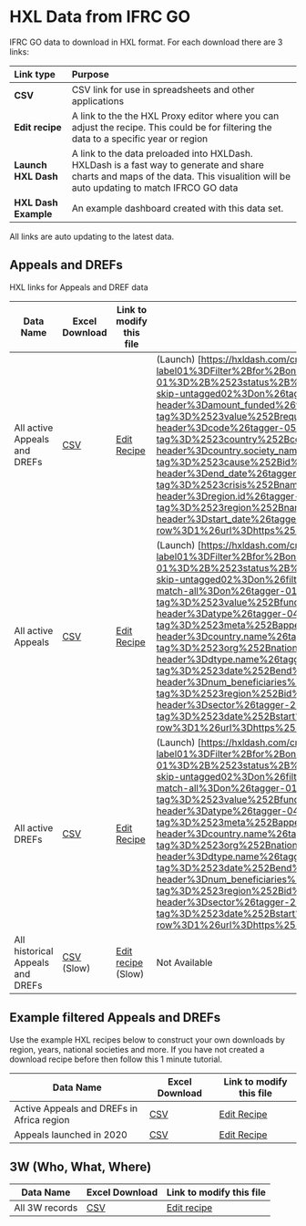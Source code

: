 # HXL Data from IFRC GO

IFRC GO data to download in HXL format. For each download there are 3 links:

|Link type|Purpose|
|:--------|:------|
|**CSV**| CSV link for use in spreadsheets and other applications |
|**Edit recipe** | A link to the the HXL Proxy editor where you can adjust the recipe. This could be for filtering the data to a specific year or region |
|**Launch HXL Dash**| A link to the data preloaded into HXLDash. HXLDash is a fast way to generate and share charts and maps of the data. This visualition will be auto updating to match IFRCO GO data |
|**HXL Dash Example**| An example dashboard created with this data set. |

All links are auto updating to the latest data.

## Appeals and DREFs
HXL links for Appeals and DREF data

| Data Name                    | Excel Download | Link to modify this file| HXLDash |
|----------------------------|----------------|-------------------------|-------------------------|
| All active Appeals and DREFs | [CSV](https://proxy.hxlstandard.org/data.csv?dest=data_edit&filter01=select&filter-label01=Filter+for+only+active+appeals+and+drefs&select-query01-01=+%23status+%3D+Active&filter02=cut&filter-label02=Remove+columns+without+HXL+tags&cut-skip-untagged02=on&tagger-match-all=on&tagger-01-header=aid&tagger-01-tag=%23meta%2Bid&tagger-02-header=amount_funded&tagger-02-tag=%23value%2Bfunded&tagger-03-header=amount_requested&tagger-03-tag=%23value%2Brequested&tagger-04-header=atype&tagger-04-tag=%23meta%2Bappeal%2Btype&tagger-05-header=code&tagger-05-tag=%23meta%2Bappeal%2Bid&tagger-08-header=country.iso&tagger-08-tag=%23country%2Bcode&tagger-09-header=country.name&tagger-09-tag=%23country%2Bname&tagger-11-header=country.society_name&tagger-11-tag=%23org%2Bnational_society&tagger-13-header=dtype.id&tagger-13-tag=%23cause%2Bid&tagger-14-header=dtype.name&tagger-14-tag=%23cause%2Bname&tagger-16-header=end_date&tagger-16-tag=%23date%2Bend&tagger-20-header=name&tagger-20-tag=%23crisis%2Bname&tagger-22-header=num_beneficiaries&tagger-22-tag=%23beneficiaries%2Bnum&tagger-23-header=region.id&tagger-23-tag=%23region%2Bid&tagger-24-header=region.name&tagger-24-tag=%23region%2Bname&tagger-26-header=sector&tagger-26-tag=%23region%2Bname%2Boffice&tagger-27-header=start_date&tagger-27-tag=%23date%2Bstart&tagger-28-header=status&tagger-28-tag=%23status&header-row=1&url=https%3A%2F%2Fgoadmin.ifrc.org%2Fapi%2Fv2%2Fappeal%2F%3Fformat%3Dcsv%26limit%3D500) | [Edit Recipe](https://proxy.hxlstandard.org/data/edit?dest=data_edit&filter01=select&filter-label01=Filter+for+only+active+appeals+and+drefs&select-query01-01=+%23status+%3D+Active&filter02=cut&filter-label02=Remove+columns+without+HXL+tags&cut-skip-untagged02=on&tagger-match-all=on&tagger-01-header=aid&tagger-01-tag=%23meta%2Bid&tagger-02-header=amount_funded&tagger-02-tag=%23value%2Bfunded&tagger-03-header=amount_requested&tagger-03-tag=%23value%2Brequested&tagger-04-header=atype&tagger-04-tag=%23meta%2Bappeal%2Btype&tagger-05-header=code&tagger-05-tag=%23meta%2Bappeal%2Bid&tagger-08-header=country.iso&tagger-08-tag=%23country%2Bcode&tagger-09-header=country.name&tagger-09-tag=%23country%2Bname&tagger-11-header=country.society_name&tagger-11-tag=%23org%2Bnational_society&tagger-13-header=dtype.id&tagger-13-tag=%23cause%2Bid&tagger-14-header=dtype.name&tagger-14-tag=%23cause%2Bname&tagger-16-header=end_date&tagger-16-tag=%23date%2Bend&tagger-20-header=name&tagger-20-tag=%23crisis%2Bname&tagger-22-header=num_beneficiaries&tagger-22-tag=%23beneficiaries%2Bnum&tagger-23-header=region.id&tagger-23-tag=%23region%2Bid&tagger-24-header=region.name&tagger-24-tag=%23region%2Bname&tagger-26-header=sector&tagger-26-tag=%23region%2Bname%2Boffice&tagger-27-header=start_date&tagger-27-tag=%23date%2Bstart&tagger-28-header=status&tagger-28-tag=%23status&header-row=1&url=https%3A%2F%2Fgoadmin.ifrc.org%2Fapi%2Fv2%2Fappeal%2F%3Fformat%3Dcsv%26limit%3D500) | (Launch) [https://hxldash.com/create/https%3A%2F%2Fproxy.hxlstandard.org%2Fdata.csv%3Fdest%3Ddata_edit%26filter01%3Dselect%26filter-label01%3DFilter%2Bfor%2Bonly%2Bactive%2Bappeals%2Band%2Bdrefs%26select-query01-01%3D%2B%2523status%2B%253D%2BActive%26filter02%3Dcut%26filter-label02%3DRemove%2Bcolumns%2Bwithout%2BHXL%2Btags%26cut-skip-untagged02%3Don%26tagger-match-all%3Don%26tagger-01-header%3Daid%26tagger-01-tag%3D%2523meta%252Bid%26tagger-02-header%3Damount_funded%26tagger-02-tag%3D%2523value%252Bfunded%26tagger-03-header%3Damount_requested%26tagger-03-tag%3D%2523value%252Brequested%26tagger-04-header%3Datype%26tagger-04-tag%3D%2523meta%252Bappeal%252Btype%26tagger-05-header%3Dcode%26tagger-05-tag%3D%2523meta%252Bappeal%252Bid%26tagger-08-header%3Dcountry.iso%26tagger-08-tag%3D%2523country%252Bcode%26tagger-09-header%3Dcountry.name%26tagger-09-tag%3D%2523country%252Bname%26tagger-11-header%3Dcountry.society_name%26tagger-11-tag%3D%2523org%252Bnational_society%26tagger-13-header%3Ddtype.id%26tagger-13-tag%3D%2523cause%252Bid%26tagger-14-header%3Ddtype.name%26tagger-14-tag%3D%2523cause%252Bname%26tagger-16-header%3Dend_date%26tagger-16-tag%3D%2523date%252Bend%26tagger-20-header%3Dname%26tagger-20-tag%3D%2523crisis%252Bname%26tagger-22-header%3Dnum_beneficiaries%26tagger-22-tag%3D%2523beneficiaries%252Bnum%26tagger-23-header%3Dregion.id%26tagger-23-tag%3D%2523region%252Bid%26tagger-24-header%3Dregion.name%26tagger-24-tag%3D%2523region%252Bname%26tagger-26-header%3Dsector%26tagger-26-tag%3D%2523region%252Bname%252Boffice%26tagger-27-header%3Dstart_date%26tagger-27-tag%3D%2523date%252Bstart%26tagger-28-header%3Dstatus%26tagger-28-tag%3D%2523status%26header-row%3D1%26url%3Dhttps%253A%252F%252Fgoadmin.ifrc.org%252Fapi%252Fv2%252Fappeal%252F%253Fformat%253Dcsv%2526limit%253D500]
| All active Appeals | [CSV](https://proxy.hxlstandard.org/data.csv?dest=data_edit&filter01=select&filter-label01=Filter+for+only+active+appeals+and+drefs&select-query01-01=+%23status+%3D+Active&filter02=cut&filter-label02=Remove+columns+without+HXL+tags&cut-skip-untagged02=on&filter03=select&select-query03-01=%23meta%2Bappeal%2Btype+%3D+appeal&tagger-match-all=on&tagger-01-header=aid&tagger-01-tag=%23meta%2Bid&tagger-02-header=amount_funded&tagger-02-tag=%23value%2Bfunded&tagger-03-header=amount_requested&tagger-03-tag=%23value%2Brequested&tagger-04-header=atype&tagger-04-tag=%23meta%2Bappeal%2Btype&tagger-05-header=code&tagger-05-tag=%23meta%2Bappeal%2Bid&tagger-08-header=country.iso&tagger-08-tag=%23country%2Bcode&tagger-09-header=country.name&tagger-09-tag=%23country%2Bname&tagger-11-header=country.society_name&tagger-11-tag=%23org%2Bnational_society&tagger-13-header=dtype.id&tagger-13-tag=%23cause%2Bid&tagger-14-header=dtype.name&tagger-14-tag=%23cause%2Bname&tagger-16-header=end_date&tagger-16-tag=%23date%2Bend&tagger-20-header=name&tagger-20-tag=%23crisis%2Bname&tagger-22-header=num_beneficiaries&tagger-22-tag=%23beneficiaries%2Bnum&tagger-23-header=region.id&tagger-23-tag=%23region%2Bid&tagger-24-header=region.name&tagger-24-tag=%23region%2Bname&tagger-26-header=sector&tagger-26-tag=%23region%2Bname%2Boffice&tagger-27-header=start_date&tagger-27-tag=%23date%2Bstart&tagger-28-header=status&tagger-28-tag=%23status&header-row=1&url=https%3A%2F%2Fgoadmin.ifrc.org%2Fapi%2Fv2%2Fappeal%2F%3Fformat%3Dcsv%26limit%3D500) | [Edit Recipe](https://proxy.hxlstandard.org/data/edit?dest=data_edit&filter01=select&filter-label01=Filter+for+only+active+appeals+and+drefs&select-query01-01=+%23status+%3D+Active&filter02=cut&filter-label02=Remove+columns+without+HXL+tags&cut-skip-untagged02=on&filter03=select&select-query03-01=%23meta%2Bappeal%2Btype+%3D+appeal&tagger-match-all=on&tagger-01-header=aid&tagger-01-tag=%23meta%2Bid&tagger-02-header=amount_funded&tagger-02-tag=%23value%2Bfunded&tagger-03-header=amount_requested&tagger-03-tag=%23value%2Brequested&tagger-04-header=atype&tagger-04-tag=%23meta%2Bappeal%2Btype&tagger-05-header=code&tagger-05-tag=%23meta%2Bappeal%2Bid&tagger-08-header=country.iso&tagger-08-tag=%23country%2Bcode&tagger-09-header=country.name&tagger-09-tag=%23country%2Bname&tagger-11-header=country.society_name&tagger-11-tag=%23org%2Bnational_society&tagger-13-header=dtype.id&tagger-13-tag=%23cause%2Bid&tagger-14-header=dtype.name&tagger-14-tag=%23cause%2Bname&tagger-16-header=end_date&tagger-16-tag=%23date%2Bend&tagger-20-header=name&tagger-20-tag=%23crisis%2Bname&tagger-22-header=num_beneficiaries&tagger-22-tag=%23beneficiaries%2Bnum&tagger-23-header=region.id&tagger-23-tag=%23region%2Bid&tagger-24-header=region.name&tagger-24-tag=%23region%2Bname&tagger-26-header=sector&tagger-26-tag=%23region%2Bname%2Boffice&tagger-27-header=start_date&tagger-27-tag=%23date%2Bstart&tagger-28-header=status&tagger-28-tag=%23status&header-row=1&url=https%3A%2F%2Fgoadmin.ifrc.org%2Fapi%2Fv2%2Fappeal%2F%3Fformat%3Dcsv%26limit%3D500) | (Launch) [https://hxldash.com/create/https%3A%2F%2Fproxy.hxlstandard.org%2Fdata.csv%3Fdest%3Ddata_edit%26filter01%3Dselect%26filter-label01%3DFilter%2Bfor%2Bonly%2Bactive%2Bappeals%2Band%2Bdrefs%26select-query01-01%3D%2B%2523status%2B%253D%2BActive%26filter02%3Dcut%26filter-label02%3DRemove%2Bcolumns%2Bwithout%2BHXL%2Btags%26cut-skip-untagged02%3Don%26filter03%3Dselect%26select-query03-01%3D%2523meta%252Bappeal%252Btype%2B%253D%2Bappeal%26tagger-match-all%3Don%26tagger-01-header%3Daid%26tagger-01-tag%3D%2523meta%252Bid%26tagger-02-header%3Damount_funded%26tagger-02-tag%3D%2523value%252Bfunded%26tagger-03-header%3Damount_requested%26tagger-03-tag%3D%2523value%252Brequested%26tagger-04-header%3Datype%26tagger-04-tag%3D%2523meta%252Bappeal%252Btype%26tagger-05-header%3Dcode%26tagger-05-tag%3D%2523meta%252Bappeal%252Bid%26tagger-08-header%3Dcountry.iso%26tagger-08-tag%3D%2523country%252Bcode%26tagger-09-header%3Dcountry.name%26tagger-09-tag%3D%2523country%252Bname%26tagger-11-header%3Dcountry.society_name%26tagger-11-tag%3D%2523org%252Bnational_society%26tagger-13-header%3Ddtype.id%26tagger-13-tag%3D%2523cause%252Bid%26tagger-14-header%3Ddtype.name%26tagger-14-tag%3D%2523cause%252Bname%26tagger-16-header%3Dend_date%26tagger-16-tag%3D%2523date%252Bend%26tagger-20-header%3Dname%26tagger-20-tag%3D%2523crisis%252Bname%26tagger-22-header%3Dnum_beneficiaries%26tagger-22-tag%3D%2523beneficiaries%252Bnum%26tagger-23-header%3Dregion.id%26tagger-23-tag%3D%2523region%252Bid%26tagger-24-header%3Dregion.name%26tagger-24-tag%3D%2523region%252Bname%26tagger-26-header%3Dsector%26tagger-26-tag%3D%2523region%252Bname%252Boffice%26tagger-27-header%3Dstart_date%26tagger-27-tag%3D%2523date%252Bstart%26tagger-28-header%3Dstatus%26tagger-28-tag%3D%2523status%26header-row%3D1%26url%3Dhttps%253A%252F%252Fgoadmin.ifrc.org%252Fapi%252Fv2%252Fappeal%252F%253Fformat%253Dcsv%2526limit%253D500]
| All active DREFs | [CSV](https://proxy.hxlstandard.org/data.csv?dest=data_edit&filter01=select&filter-label01=Filter+for+only+active+appeals+and+drefs&select-query01-01=+%23status+%3D+Active&filter02=cut&filter-label02=Remove+columns+without+HXL+tags&cut-skip-untagged02=on&filter03=select&select-query03-01=%23meta%2Bappeal%2Btype+%3D+Dref&tagger-match-all=on&tagger-01-header=aid&tagger-01-tag=%23meta%2Bid&tagger-02-header=amount_funded&tagger-02-tag=%23value%2Bfunded&tagger-03-header=amount_requested&tagger-03-tag=%23value%2Brequested&tagger-04-header=atype&tagger-04-tag=%23meta%2Bappeal%2Btype&tagger-05-header=code&tagger-05-tag=%23meta%2Bappeal%2Bid&tagger-08-header=country.iso&tagger-08-tag=%23country%2Bcode&tagger-09-header=country.name&tagger-09-tag=%23country%2Bname&tagger-11-header=country.society_name&tagger-11-tag=%23org%2Bnational_society&tagger-13-header=dtype.id&tagger-13-tag=%23cause%2Bid&tagger-14-header=dtype.name&tagger-14-tag=%23cause%2Bname&tagger-16-header=end_date&tagger-16-tag=%23date%2Bend&tagger-20-header=name&tagger-20-tag=%23crisis%2Bname&tagger-22-header=num_beneficiaries&tagger-22-tag=%23beneficiaries%2Bnum&tagger-23-header=region.id&tagger-23-tag=%23region%2Bid&tagger-24-header=region.name&tagger-24-tag=%23region%2Bname&tagger-26-header=sector&tagger-26-tag=%23region%2Bname%2Boffice&tagger-27-header=start_date&tagger-27-tag=%23date%2Bstart&tagger-28-header=status&tagger-28-tag=%23status&header-row=1&url=https%3A%2F%2Fgoadmin.ifrc.org%2Fapi%2Fv2%2Fappeal%2F%3Fformat%3Dcsv%26limit%3D500) | [Edit Recipe](https://proxy.hxlstandard.org/data/edit?dest=data_edit&filter01=select&filter-label01=Filter+for+only+active+appeals+and+drefs&select-query01-01=+%23status+%3D+Active&filter02=cut&filter-label02=Remove+columns+without+HXL+tags&cut-skip-untagged02=on&filter03=select&select-query03-01=%23meta%2Bappeal%2Btype+%3D+Dref&tagger-match-all=on&tagger-01-header=aid&tagger-01-tag=%23meta%2Bid&tagger-02-header=amount_funded&tagger-02-tag=%23value%2Bfunded&tagger-03-header=amount_requested&tagger-03-tag=%23value%2Brequested&tagger-04-header=atype&tagger-04-tag=%23meta%2Bappeal%2Btype&tagger-05-header=code&tagger-05-tag=%23meta%2Bappeal%2Bid&tagger-08-header=country.iso&tagger-08-tag=%23country%2Bcode&tagger-09-header=country.name&tagger-09-tag=%23country%2Bname&tagger-11-header=country.society_name&tagger-11-tag=%23org%2Bnational_society&tagger-13-header=dtype.id&tagger-13-tag=%23cause%2Bid&tagger-14-header=dtype.name&tagger-14-tag=%23cause%2Bname&tagger-16-header=end_date&tagger-16-tag=%23date%2Bend&tagger-20-header=name&tagger-20-tag=%23crisis%2Bname&tagger-22-header=num_beneficiaries&tagger-22-tag=%23beneficiaries%2Bnum&tagger-23-header=region.id&tagger-23-tag=%23region%2Bid&tagger-24-header=region.name&tagger-24-tag=%23region%2Bname&tagger-26-header=sector&tagger-26-tag=%23region%2Bname%2Boffice&tagger-27-header=start_date&tagger-27-tag=%23date%2Bstart&tagger-28-header=status&tagger-28-tag=%23status&header-row=1&url=https%3A%2F%2Fgoadmin.ifrc.org%2Fapi%2Fv2%2Fappeal%2F%3Fformat%3Dcsv%26limit%3D500) | (Launch) [https://hxldash.com/create/https%3A%2F%2Fproxy.hxlstandard.org%2Fdata.csv%3Fdest%3Ddata_edit%26filter01%3Dselect%26filter-label01%3DFilter%2Bfor%2Bonly%2Bactive%2Bappeals%2Band%2Bdrefs%26select-query01-01%3D%2B%2523status%2B%253D%2BActive%26filter02%3Dcut%26filter-label02%3DRemove%2Bcolumns%2Bwithout%2BHXL%2Btags%26cut-skip-untagged02%3Don%26filter03%3Dselect%26select-query03-01%3D%2523meta%252Bappeal%252Btype%2B%253D%2BDref%26tagger-match-all%3Don%26tagger-01-header%3Daid%26tagger-01-tag%3D%2523meta%252Bid%26tagger-02-header%3Damount_funded%26tagger-02-tag%3D%2523value%252Bfunded%26tagger-03-header%3Damount_requested%26tagger-03-tag%3D%2523value%252Brequested%26tagger-04-header%3Datype%26tagger-04-tag%3D%2523meta%252Bappeal%252Btype%26tagger-05-header%3Dcode%26tagger-05-tag%3D%2523meta%252Bappeal%252Bid%26tagger-08-header%3Dcountry.iso%26tagger-08-tag%3D%2523country%252Bcode%26tagger-09-header%3Dcountry.name%26tagger-09-tag%3D%2523country%252Bname%26tagger-11-header%3Dcountry.society_name%26tagger-11-tag%3D%2523org%252Bnational_society%26tagger-13-header%3Ddtype.id%26tagger-13-tag%3D%2523cause%252Bid%26tagger-14-header%3Ddtype.name%26tagger-14-tag%3D%2523cause%252Bname%26tagger-16-header%3Dend_date%26tagger-16-tag%3D%2523date%252Bend%26tagger-20-header%3Dname%26tagger-20-tag%3D%2523crisis%252Bname%26tagger-22-header%3Dnum_beneficiaries%26tagger-22-tag%3D%2523beneficiaries%252Bnum%26tagger-23-header%3Dregion.id%26tagger-23-tag%3D%2523region%252Bid%26tagger-24-header%3Dregion.name%26tagger-24-tag%3D%2523region%252Bname%26tagger-26-header%3Dsector%26tagger-26-tag%3D%2523region%252Bname%252Boffice%26tagger-27-header%3Dstart_date%26tagger-27-tag%3D%2523date%252Bstart%26tagger-28-header%3Dstatus%26tagger-28-tag%3D%2523status%26header-row%3D1%26url%3Dhttps%253A%252F%252Fgoadmin.ifrc.org%252Fapi%252Fv2%252Fappeal%252F%253Fformat%253Dcsv%2526limit%253D500]
|All historical Appeals and DREFs|[CSV](https://proxy.hxlstandard.org/data.csv?dest=data_edit&filter01=cut&filter-label01=Remove+columns+without+HXL+tags&cut-skip-untagged01=on&tagger-match-all=on&tagger-01-header=aid&tagger-01-tag=%23meta%2Bid&tagger-02-header=amount_funded&tagger-02-tag=%23value%2Bfunded&tagger-03-header=amount_requested&tagger-03-tag=%23value%2Brequested&tagger-04-header=atype&tagger-04-tag=%23meta%2Bappeal%2Btype&tagger-05-header=code&tagger-05-tag=%23meta%2Bappeal%2Bid&tagger-08-header=country.iso&tagger-08-tag=%23country%2Bcode&tagger-09-header=country.name&tagger-09-tag=%23country%2Bname&tagger-11-header=country.society_name&tagger-11-tag=%23org%2Bnational_society&tagger-13-header=dtype.id&tagger-13-tag=%23cause%2Bid&tagger-14-header=dtype.name&tagger-14-tag=%23cause%2Bname&tagger-16-header=end_date&tagger-16-tag=%23date%2Bend&tagger-20-header=name&tagger-20-tag=%23crisis%2Bname&tagger-22-header=num_beneficiaries&tagger-22-tag=%23beneficiaries%2Bnum&tagger-23-header=region.id&tagger-23-tag=%23region%2Bid&tagger-24-header=region.name&tagger-24-tag=%23region%2Bname&tagger-26-header=sector&tagger-26-tag=%23region%2Bname%2Boffice&tagger-27-header=start_date&tagger-27-tag=%23date%2Bstart&tagger-28-header=status&tagger-28-tag=%23status&header-row=1&url=https%3A%2F%2Fgoadmin.ifrc.org%2Fapi%2Fv2%2Fappeal%2F%3Fformat%3Dcsv%26limit%3D50000) (Slow) |[Edit recipe](https://proxy.hxlstandard.org/data?dest=data_edit&filter01=cut&filter-label01=Remove+columns+without+HXL+tags&cut-skip-untagged01=on&tagger-match-all=on&tagger-01-header=aid&tagger-01-tag=%23meta%2Bid&tagger-02-header=amount_funded&tagger-02-tag=%23value%2Bfunded&tagger-03-header=amount_requested&tagger-03-tag=%23value%2Brequested&tagger-04-header=atype&tagger-04-tag=%23meta%2Bappeal%2Btype&tagger-05-header=code&tagger-05-tag=%23meta%2Bappeal%2Bid&tagger-08-header=country.iso&tagger-08-tag=%23country%2Bcode&tagger-09-header=country.name&tagger-09-tag=%23country%2Bname&tagger-11-header=country.society_name&tagger-11-tag=%23org%2Bnational_society&tagger-13-header=dtype.id&tagger-13-tag=%23cause%2Bid&tagger-14-header=dtype.name&tagger-14-tag=%23cause%2Bname&tagger-16-header=end_date&tagger-16-tag=%23date%2Bend&tagger-20-header=name&tagger-20-tag=%23crisis%2Bname&tagger-22-header=num_beneficiaries&tagger-22-tag=%23beneficiaries%2Bnum&tagger-23-header=region.id&tagger-23-tag=%23region%2Bid&tagger-24-header=region.name&tagger-24-tag=%23region%2Bname&tagger-26-header=sector&tagger-26-tag=%23region%2Bname%2Boffice&tagger-27-header=start_date&tagger-27-tag=%23date%2Bstart&tagger-28-header=status&tagger-28-tag=%23status&header-row=1&url=https%3A%2F%2Fgoadmin.ifrc.org%2Fapi%2Fv2%2Fappeal%2F%3Fformat%3Dcsv%26limit%3D50000) (Slow)| Not Available |


## Example filtered Appeals and DREFs

Use the example HXL recipes below to construct your own downloads by region, years, national societies and more. If you have not created a download recipe before then follow this 1 minute tutorial.

| Data Name                    | Excel Download | Link to modify this file|
|----------------------------|----------------|-------------------------|
| Active Appeals and DREFs in Africa region | [CSV](https://proxy.hxlstandard.org/data.csv?dest=data_edit&filter01=select&filter-label01=Filter+for+only+active+appeals+and+drefs&select-query01-01=+%23status+%3D+Active&filter02=cut&filter-label02=Remove+columns+without+HXL+tags&cut-skip-untagged02=on&filter03=select&filter-label03=Select+rows+just+for+Africa&select-query03-01=%23region%2Bname+%3D+Africa&tagger-match-all=on&tagger-01-header=aid&tagger-01-tag=%23meta%2Bid&tagger-02-header=amount_funded&tagger-02-tag=%23value%2Bfunded&tagger-03-header=amount_requested&tagger-03-tag=%23value%2Brequested&tagger-04-header=atype&tagger-04-tag=%23meta%2Bappeal%2Btype&tagger-05-header=code&tagger-05-tag=%23meta%2Bappeal%2Bid&tagger-08-header=country.iso&tagger-08-tag=%23country%2Bcode&tagger-09-header=country.name&tagger-09-tag=%23country%2Bname&tagger-11-header=country.society_name&tagger-11-tag=%23org%2Bnational_society&tagger-13-header=dtype.id&tagger-13-tag=%23cause%2Bid&tagger-14-header=dtype.name&tagger-14-tag=%23cause%2Bname&tagger-16-header=end_date&tagger-16-tag=%23date%2Bend&tagger-20-header=name&tagger-20-tag=%23crisis%2Bname&tagger-22-header=num_beneficiaries&tagger-22-tag=%23beneficiaries%2Bnum&tagger-23-header=region.id&tagger-23-tag=%23region%2Bid&tagger-24-header=region.name&tagger-24-tag=%23region%2Bname&tagger-26-header=sector&tagger-26-tag=%23region%2Bname%2Boffice&tagger-27-header=start_date&tagger-27-tag=%23date%2Bstart&tagger-28-header=status&tagger-28-tag=%23status&header-row=1&url=https%3A%2F%2Fgoadmin.ifrc.org%2Fapi%2Fv2%2Fappeal%2F%3Fformat%3Dcsv%26limit%3D500) | [Edit Recipe](https://proxy.hxlstandard.org/data/edit?dest=data_edit&filter01=select&filter-label01=Filter+for+only+active+appeals+and+drefs&select-query01-01=+%23status+%3D+Active&filter02=cut&filter-label02=Remove+columns+without+HXL+tags&cut-skip-untagged02=on&filter03=select&filter-label03=Select+rows+just+for+Africa&select-query03-01=%23region%2Bname+%3D+Africa&tagger-match-all=on&tagger-01-header=aid&tagger-01-tag=%23meta%2Bid&tagger-02-header=amount_funded&tagger-02-tag=%23value%2Bfunded&tagger-03-header=amount_requested&tagger-03-tag=%23value%2Brequested&tagger-04-header=atype&tagger-04-tag=%23meta%2Bappeal%2Btype&tagger-05-header=code&tagger-05-tag=%23meta%2Bappeal%2Bid&tagger-08-header=country.iso&tagger-08-tag=%23country%2Bcode&tagger-09-header=country.name&tagger-09-tag=%23country%2Bname&tagger-11-header=country.society_name&tagger-11-tag=%23org%2Bnational_society&tagger-13-header=dtype.id&tagger-13-tag=%23cause%2Bid&tagger-14-header=dtype.name&tagger-14-tag=%23cause%2Bname&tagger-16-header=end_date&tagger-16-tag=%23date%2Bend&tagger-20-header=name&tagger-20-tag=%23crisis%2Bname&tagger-22-header=num_beneficiaries&tagger-22-tag=%23beneficiaries%2Bnum&tagger-23-header=region.id&tagger-23-tag=%23region%2Bid&tagger-24-header=region.name&tagger-24-tag=%23region%2Bname&tagger-26-header=sector&tagger-26-tag=%23region%2Bname%2Boffice&tagger-27-header=start_date&tagger-27-tag=%23date%2Bstart&tagger-28-header=status&tagger-28-tag=%23status&header-row=1&url=https%3A%2F%2Fgoadmin.ifrc.org%2Fapi%2Fv2%2Fappeal%2F%3Fformat%3Dcsv%26limit%3D500) |
| Appeals launched in 2020 | [CSV](https://proxy.hxlstandard.org/data.csv?dest=data_edit&filter01=cut&filter-label01=Remove+columns+without+HXL+tags&cut-skip-untagged01=on&filter02=select&filter-label02=Filter+for+only+active+appeals+and+drefs&select-query02-01=+%23status+%3D+Active&filter03=select&filter-label03=Select+only+appeals&select-query03-01=%23meta%2Bappeal%2Btype+%3D+appeal&filter04=select&filter-label04=Filter+for+appeals+starting+after+2019-12-31&select-query04-01=%23date%2Bstart%3E2019-12-31&tagger-match-all=on&tagger-01-header=aid&tagger-01-tag=%23meta%2Bid&tagger-02-header=amount_funded&tagger-02-tag=%23value%2Bfunded&tagger-03-header=amount_requested&tagger-03-tag=%23value%2Brequested&tagger-04-header=atype&tagger-04-tag=%23meta%2Bappeal%2Btype&tagger-05-header=code&tagger-05-tag=%23meta%2Bappeal%2Bid&tagger-08-header=country.iso&tagger-08-tag=%23country%2Bcode&tagger-09-header=country.name&tagger-09-tag=%23country%2Bname&tagger-11-header=country.society_name&tagger-11-tag=%23org%2Bnational_society&tagger-13-header=dtype.id&tagger-13-tag=%23cause%2Bid&tagger-14-header=dtype.name&tagger-14-tag=%23cause%2Bname&tagger-16-header=end_date&tagger-16-tag=%23date%2Bend&tagger-20-header=name&tagger-20-tag=%23crisis%2Bname&tagger-22-header=num_beneficiaries&tagger-22-tag=%23beneficiaries%2Bnum&tagger-23-header=region.id&tagger-23-tag=%23region%2Bid&tagger-24-header=region.name&tagger-24-tag=%23region%2Bname&tagger-26-header=sector&tagger-26-tag=%23region%2Bname%2Boffice&tagger-27-header=start_date&tagger-27-tag=%23date%2Bstart&tagger-28-header=status&tagger-28-tag=%23status&header-row=1&url=https%3A%2F%2Fgoadmin.ifrc.org%2Fapi%2Fv2%2Fappeal%2F%3Fformat%3Dcsv%26limit%3D500) | [Edit Recipe](https://proxy.hxlstandard.org/data/edit?dest=data_edit&filter01=cut&filter-label01=Remove+columns+without+HXL+tags&cut-skip-untagged01=on&filter02=select&filter-label02=Filter+for+only+active+appeals+and+drefs&select-query02-01=+%23status+%3D+Active&filter03=select&filter-label03=Select+only+appeals&select-query03-01=%23meta%2Bappeal%2Btype+%3D+appeal&filter04=select&filter-label04=Filter+for+appeals+starting+after+2019-12-31&select-query04-01=%23date%2Bstart%3E2019-12-31&tagger-match-all=on&tagger-01-header=aid&tagger-01-tag=%23meta%2Bid&tagger-02-header=amount_funded&tagger-02-tag=%23value%2Bfunded&tagger-03-header=amount_requested&tagger-03-tag=%23value%2Brequested&tagger-04-header=atype&tagger-04-tag=%23meta%2Bappeal%2Btype&tagger-05-header=code&tagger-05-tag=%23meta%2Bappeal%2Bid&tagger-08-header=country.iso&tagger-08-tag=%23country%2Bcode&tagger-09-header=country.name&tagger-09-tag=%23country%2Bname&tagger-11-header=country.society_name&tagger-11-tag=%23org%2Bnational_society&tagger-13-header=dtype.id&tagger-13-tag=%23cause%2Bid&tagger-14-header=dtype.name&tagger-14-tag=%23cause%2Bname&tagger-16-header=end_date&tagger-16-tag=%23date%2Bend&tagger-20-header=name&tagger-20-tag=%23crisis%2Bname&tagger-22-header=num_beneficiaries&tagger-22-tag=%23beneficiaries%2Bnum&tagger-23-header=region.id&tagger-23-tag=%23region%2Bid&tagger-24-header=region.name&tagger-24-tag=%23region%2Bname&tagger-26-header=sector&tagger-26-tag=%23region%2Bname%2Boffice&tagger-27-header=start_date&tagger-27-tag=%23date%2Bstart&tagger-28-header=status&tagger-28-tag=%23status&header-row=1&url=https%3A%2F%2Fgoadmin.ifrc.org%2Fapi%2Fv2%2Fappeal%2F%3Fformat%3Dcsv%26limit%3D500) |

## 3W (Who, What, Where)
| Data Name                    | Excel Download | Link to modify this file|
| ---------------------------- |----------------|-------------------------|
| All 3W records |[CSV](https://proxy.hxlstandard.org/data.csv?tagger-match-all=on&tagger-01-header=budget_amount&tagger-01-tag=%23value%2Bbudget&tagger-03-header=end_date&tagger-03-tag=%23date%2Bend&tagger-07-header=modified_at&tagger-07-tag=%23date%2Bupdate&tagger-08-header=name&tagger-08-tag=%23activity%2Bname&tagger-10-header=operation_type_display&tagger-10-tag=%23operations%2Btype&tagger-12-header=primary_sector_display&tagger-12-tag=%23sector&tagger-14-header=programme_type_display&tagger-14-tag=%23operations%2Btype2&tagger-17-header=project_country_detail.iso&tagger-17-tag=%23country%2Bcode&tagger-18-header=project_country_detail.name&tagger-18-tag=%23country%2Bname&tagger-20-header=project_country_detail.society_name&tagger-20-tag=%23org%2Bimplementor&tagger-29-header=reached_female&tagger-29-tag=%23reached%2Bf&tagger-30-header=reached_male&tagger-30-tag=%23reached%2Bm&tagger-31-header=reached_other&tagger-31-tag=%23reached%2Bo&tagger-32-header=reached_total&tagger-32-tag=%23reached%2Btotal&tagger-40-header=reporting_ns_detail.society_name&tagger-40-tag=%23org%2Bpartner&tagger-49-header=start_date&tagger-49-tag=%23date%2Bstart&tagger-51-header=status_display&tagger-51-tag=%23status&tagger-52-header=target_female&tagger-52-tag=%23target%2Bf&tagger-53-header=target_male&tagger-53-tag=%23target%2Bm&tagger-54-header=target_other&tagger-54-tag=%23target%2Bo&tagger-55-header=target_total&tagger-55-tag=%23target_total&url=https%3A%2F%2Fgoadmin.ifrc.org%2Fapi%2Fv2%2Fproject%2F%3Fformat%3Dcsv&header-row=1&dest=data_view)|[Edit recipe](https://proxy.hxlstandard.org/data/edit?tagger-match-all=on&tagger-01-header=budget_amount&tagger-01-tag=%23value%2Bbudget&tagger-03-header=end_date&tagger-03-tag=%23date%2Bend&tagger-07-header=modified_at&tagger-07-tag=%23date%2Bupdate&tagger-08-header=name&tagger-08-tag=%23activity%2Bname&tagger-10-header=operation_type_display&tagger-10-tag=%23operations%2Btype&tagger-12-header=primary_sector_display&tagger-12-tag=%23sector&tagger-14-header=programme_type_display&tagger-14-tag=%23operations%2Btype2&tagger-17-header=project_country_detail.iso&tagger-17-tag=%23country%2Bcode&tagger-18-header=project_country_detail.name&tagger-18-tag=%23country%2Bname&tagger-20-header=project_country_detail.society_name&tagger-20-tag=%23org%2Bimplementor&tagger-29-header=reached_female&tagger-29-tag=%23reached%2Bf&tagger-30-header=reached_male&tagger-30-tag=%23reached%2Bm&tagger-31-header=reached_other&tagger-31-tag=%23reached%2Bo&tagger-32-header=reached_total&tagger-32-tag=%23reached%2Btotal&tagger-40-header=reporting_ns_detail.society_name&tagger-40-tag=%23org%2Bpartner&tagger-49-header=start_date&tagger-49-tag=%23date%2Bstart&tagger-51-header=status_display&tagger-51-tag=%23status&tagger-52-header=target_female&tagger-52-tag=%23target%2Bf&tagger-53-header=target_male&tagger-53-tag=%23target%2Bm&tagger-54-header=target_other&tagger-54-tag=%23target%2Bo&tagger-55-header=target_total&tagger-55-tag=%23target_total&url=https%3A%2F%2Fgoadmin.ifrc.org%2Fapi%2Fv2%2Fproject%2F%3Fformat%3Dcsv&header-row=1&dest=data_view)|
